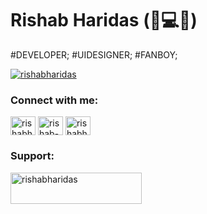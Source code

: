 # **Rishab Haridas** (:hamburger::computer::tea:)
#DEVELOPER; #UIDESIGNER; #FANBOY;
<br->
<p align="left"> <a href="https://twitter.com/rishabharidas" target="blank"><img src="https://img.shields.io/twitter/follow/rishabharidas?logo=twitter&style=for-the-badge" alt="rishabharidas" /></a> </p>

<h3 align="left">Connect with me:</h3>
<p align="left">
<a href="https://twitter.com/rishabharidas" target="blank"><img align="center" src="https://cdn.jsdelivr.net/npm/simple-icons@3.0.1/icons/twitter.svg" alt="rishabharidas" height="30" width="40" /></a>
<a href="https://linkedin.com/in/rishab-haridas-32b758136" target="blank"><img align="center" src="https://cdn.jsdelivr.net/npm/simple-icons@3.0.1/icons/linkedin.svg" alt="rishab-haridas-32b758136" height="30" width="40" /></a>
<a href="https://instagram.com/rishabharidas" target="blank"><img align="center" src="https://cdn.jsdelivr.net/npm/simple-icons@3.0.1/icons/instagram.svg" alt="rishabharidas" height="30" width="40" /></a>

<h3 align="left">Support:</h3>
<p><a href="https://www.buymeacoffee.com/rishabharidas"> <img align="left" src="https://cdn.buymeacoffee.com/buttons/v2/default-yellow.png" height="50" width="210" alt="rishabharidas" /></a></p><br><br>
